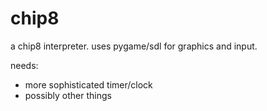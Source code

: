 # chip8
a chip8 interpreter.  uses pygame/sdl for graphics and input.

needs:
 - more sophisticated timer/clock
 - possibly other things
